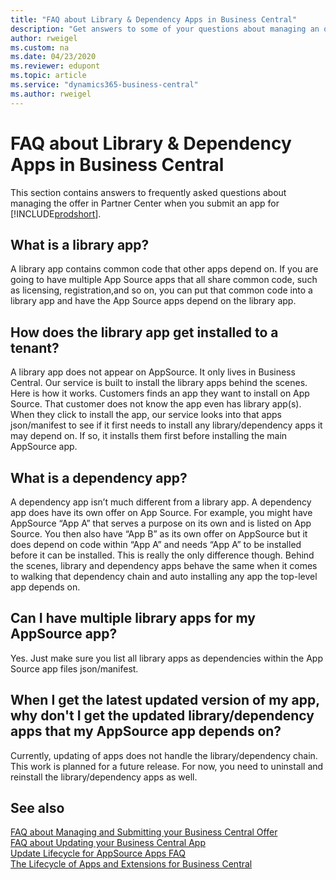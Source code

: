 ```yaml
---
title: "FAQ about Library & Dependency Apps in Business Central"
description: "Get answers to some of your questions about managing an offer in Partner Center when you build an app for Dynamics 365 Business Central"
author: rweigel
ms.custom: na
ms.date: 04/23/2020
ms.reviewer: edupont
ms.topic: article
ms.service: "dynamics365-business-central"
ms.author: rweigel
---
```


# FAQ about Library & Dependency Apps in Business Central

This section contains answers to frequently asked questions about managing the offer in Partner Center when you submit an app for [!INCLUDE[prodshort](includes/prodshort.md)].

## What is a library app?

A library app contains common code that other apps depend on. If you are going to have multiple App Source apps that all share common code, such as licensing, registration,and so on, you can put that common code into a library app and have the App Source apps depend on the library app.

## How does the library app get installed to a tenant?

A library app does not appear on AppSource. It only lives in Business Central. Our service is built to install the library apps behind the scenes. Here is how it works. Customers finds an app they want to install on App Source. That customer does not know the app even has library app(s). When they click to install the app, our service looks into that apps json/manifest to see if it first needs to install any library/dependency apps it may depend on. If so, it installs them first before installing the main AppSource app.

## What is a dependency app?

A dependency app isn’t much different from a library app. A dependency app does have its own offer on App Source. For example, you might have AppSource “App A” that serves a purpose on its own and is listed on App Source. You then also have “App B” as its own offer on AppSource but it does depend on code within “App A” and needs “App A” to be installed before it can be installed. This is really the only difference though. Behind the scenes, library and dependency apps behave the same when it comes to walking that dependency chain and auto installing any app the top-level app depends on.

## Can I have multiple library apps for my AppSource app?

Yes. Just make sure you list all library apps as dependencies within the App Source app files json/manifest.

## When I get the latest updated version of my app, why don't I get the updated library/dependency apps that my AppSource app depends on?

Currently, updating of apps does not handle the library/dependency chain. This work is planned for a future release. For now, you need to uninstall and reinstall the library/dependency apps as well.

## See also

[FAQ about Managing and Submitting your Business Central Offer](app-faq-offer.md)  
[FAQ about Updating your Business Central App](app-faq-update.md)  
[Update Lifecycle for AppSource Apps FAQ](devenv-update-app-life-cycle-faq.md)  
[The Lifecycle of Apps and Extensions for Business Central](devenv-app-life-cycle.md)  
